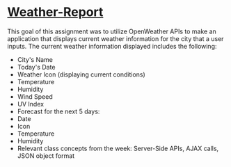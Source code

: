 <h1><a href="https://miteshmodi003.github.io/Weather-Report/"> Weather-Report</a></h1>
This goal of this assignment was to utilize OpenWeather APIs to make an application that displays current weather information for the city that a user inputs. The current weather information displayed includes the following:

* City's Name
* Today's Date
* Weather Icon (displaying current conditions)
* Temperature
* Humidity
* Wind Speed
* UV Index
* Forecast for the next 5 days:
* Date
* Icon
* Temperature
* Humidity
* Relevant class concepts from the week: Server-Side APIs, AJAX calls, JSON object format
